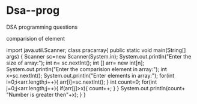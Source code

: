 # Dsa--prog
DSA programming questions

comparision of element
</br>

import java.util.Scanner;
class pracarray{
    public static void main(String[] args) {
         Scanner sc=new Scanner(System.in);
        System.out.println("Enter the size of array:");
        int n= sc.nextInt();
        int [] arr= new int[n];
        System.out.println("Enter the comparision element in array:");
        int x=sc.nextInt();
        System.out.println("Enter elements in array:");
        for(int i=0;i<arr.length;i++){
            arr[i]=sc.nextInt();
        }
        int count=0;
        for(int j=0;j<arr.length;j++){
            if(arr[j]>x){
                count++;
            }
        }
        System.out.println(count+ "Number is greater then"+x);
    }
}
